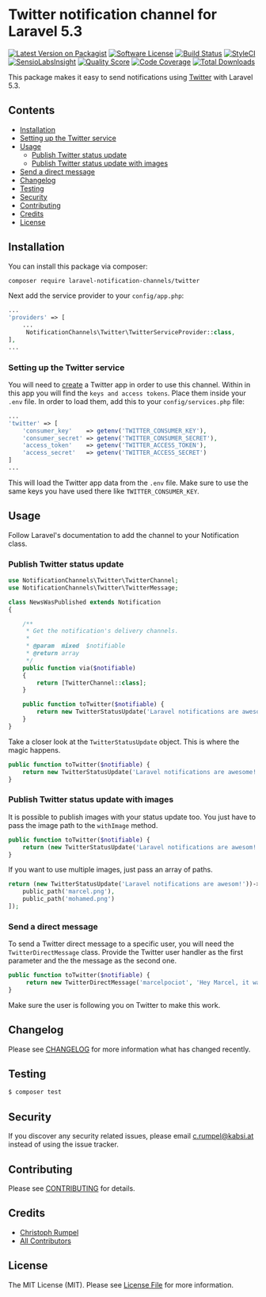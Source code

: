 # Twitter notification channel for Laravel 5.3

[![Latest Version on Packagist](https://img.shields.io/packagist/v/laravel-notification-channels/twitter.svg?style=flat-square)](https://packagist.org/packages/laravel-notification-channels/twitter)
[![Software License](https://img.shields.io/badge/license-MIT-brightgreen.svg?style=flat-square)](LICENSE.md)
[![Build Status](https://img.shields.io/travis/laravel-notification-channels/twitter/master.svg?style=flat-square)](https://travis-ci.org/laravel-notification-channels/twitter)
[![StyleCI](https://styleci.io/repos/65847386/shield)](https://styleci.io/repos/65847386)
[![SensioLabsInsight](https://img.shields.io/sensiolabs/i/de277182-faa4-4576-bebb-9f201e27960a.svg?style=flat-square)](https://insight.sensiolabs.com/projects/de277182-faa4-4576-bebb-9f201e27960a)
[![Quality Score](https://img.shields.io/scrutinizer/g/laravel-notification-channels/twitter.svg?style=flat-square)](https://scrutinizer-ci.com/g/laravel-notification-channels/twitter)
[![Code Coverage](https://img.shields.io/scrutinizer/coverage/g/laravel-notification-channels/twitter/master.svg?style=flat-square)](https://scrutinizer-ci.com/g/laravel-notification-channels/twitter/?branch=master)
[![Total Downloads](https://img.shields.io/packagist/dt/laravel-notification-channels/twitter.svg?style=flat-square)](https://packagist.org/packages/laravel-notification-channels/twitter)

This package makes it easy to send notifications using [Twitter](https://dev.twitter.com/rest/public) with Laravel 5.3.

## Contents

- [Installation](#installation)
- [Setting up the Twitter service](#setting-up-the-twitter-service)
- [Usage](#usage)
	- [Publish Twitter status update](#publish-twitter-status-update)
	- [Publish Twitter status update with images](#publish-twitter-status-update-with-images)
 - [Send a direct message](#send-a-direct-message)
- [Changelog](#changelog)
- [Testing](#testing)
- [Security](#security)
- [Contributing](#contributing)
- [Credits](#credits)
- [License](#license)


## Installation

You can install this package via composer:

``` bash
composer require laravel-notification-channels/twitter
```

Next add the service provider to your `config/app.php`:

```php
...
'providers' => [
	...
	 NotificationChannels\Twitter\TwitterServiceProvider::class,
],
...
```



### Setting up the Twitter service

You will need to [create](https://apps.twitter.com/) a Twitter app in order to use this channel. Within in this app you will find the `keys and access tokens`. Place them inside your `.env` file. In order to load them, add this to your `config/services.php` file:

```php
...
'twitter' => [
	'consumer_key'    => getenv('TWITTER_CONSUMER_KEY'),
	'consumer_secret' => getenv('TWITTER_CONSUMER_SECRET'),
	'access_token'    => getenv('TWITTER_ACCESS_TOKEN'),
	'access_secret'   => getenv('TWITTER_ACCESS_SECRET')
]
...
```

This will load the Twitter app data from the `.env` file. Make sure to use the same keys you have used there like `TWITTER_CONSUMER_KEY`.

## Usage

Follow Laravel's documentation to add the channel to your Notification class.

### Publish Twitter status update

```php
use NotificationChannels\Twitter\TwitterChannel;
use NotificationChannels\Twitter\TwitterMessage;

class NewsWasPublished extends Notification
{

    /**
     * Get the notification's delivery channels.
     *
     * @param  mixed  $notifiable
     * @return array
     */
    public function via($notifiable)
    {
        return [TwitterChannel::class];
    }

    public function toTwitter($notifiable) {
        return new TwitterStatusUpdate('Laravel notifications are awesome!');
    }
}
```

Take a closer look at the `TwitterStatusUpdate` object. This is where the magic happens.
````php
public function toTwitter($notifiable) {
    return new TwitterStatusUpdate('Laravel notifications are awesome!');
}
````
### Publish Twitter status update with images
It is possible to publish images with your status update too. You just have to pass the image path to the `withImage` 
method.
````php
public function toTwitter($notifiable) {
    return (new TwitterStatusUpdate('Laravel notifications are awesom!'))->withImage('marcel.png');
}
````
If you want to use multiple images, just pass an array of paths.
````php
return (new TwitterStatusUpdate('Laravel notifications are awesom!'))->withImage([
    public_path('marcel.png'),
    public_path('mohamed.png')
]);
````
### Send a direct message
To send a Twitter direct message to a specific user, you will need the `TwitterDirectMessage` class. Provide the Twitter 
user handler as the first parameter and the the message as the second one.
````php
public function toTwitter($notifiable) {
     return new TwitterDirectMessage('marcelpociot', 'Hey Marcel, it was nice meeting you at the Larcon.');
}
```` 
Make sure the user is following you on Twitter to make this work.



## Changelog

Please see [CHANGELOG](CHANGELOG.md) for more information what has changed recently.

## Testing

``` bash
$ composer test
```

## Security

If you discover any security related issues, please email c.rumpel@kabsi.at instead of using the issue tracker.

## Contributing

Please see [CONTRIBUTING](CONTRIBUTING.md) for details.

## Credits

- [Christoph Rumpel](https://github.com/christophrumpel)
- [All Contributors](../../contributors)

## License

The MIT License (MIT). Please see [License File](LICENSE.md) for more information.
